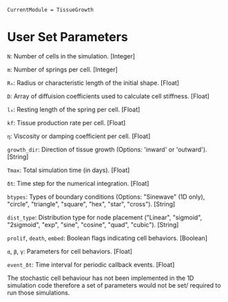 ```@meta
CurrentModule = TissueGrowth
```

# User Set Parameters
`N`: Number of cells in the simulation. [Integer]

`m`: Number of springs per cell. [Integer]

`R₀`: Radius or characteristic length of the initial shape. [Float]

`D`: Array of diffuision coefficients used to calculate cell stiffness. [Float]

`l₀`: Resting length of the spring per cell. [Float]

`kf`: Tissue production rate per cell. [Float]

`η`: Viscosity or damping coefficient per cell. [Float]

`growth_dir`: Direction of tissue growth (Options: 'inward' or 'outward'). [String]

`Tmax`: Total simulation time (in days). [Float]

`δt`: Time step for the numerical integration. [Float]

`btypes`: Types of boundary conditions (Options: "Sinewave" (1D only), "circle", "triangle", "square", "hex", "star", "cross"). [String]

`dist_type`: Distribution type for node placement ("Linear", "sigmoid", "2sigmoid", "exp",  "sine", "cosine", "quad", "cubic"). [String]

`prolif`, `death`, `embed`: Boolean flags indicating cell behaviors. [Boolean]

`α`, `β`, `γ`: Parameters for cell behaviors. [Float]

`event_δt`: Time interval for periodic callback events. [Float]

The stochastic cell behaviour has not been implemented in the 1D simulation code therefore a set of parameters would not be set/ required to run those simulations.